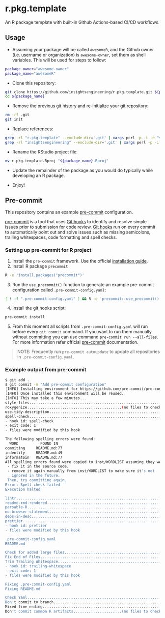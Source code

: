 # r.pkg.template

An R package template with built-in Github Actions-based CI/CD workflows.

## Usage

- Assuming your package will be called `awesomeR`, and the Github owner (i.e. username or organization) is `awesome-owner`, set them as shell variables. This will be used for steps to follow:

```bash
package_owner="awesome-owner"
package_name="awesomeR"
```

- Clone this repository:

```bash
git clone https://github.com/insightsengineering/r.pkg.template.git ${package_name}
cd ${package_name}
```

- Remove the previous git history and re-initialize your git repository:

```bash
rm -rf .git
git init
```

- Replace references:

```bash
grep -rl "r.pkg.template" --exclude-dir='.git' | xargs perl -p -i -e "s/r.pkg.template/${package_name}/g"
grep -rl "insightsengineering" --exclude-dir='.git' | xargs perl -p -i -e "s/insightsengineering/${package_owner}/g"
```

- Rename the RStudio project file:

```bash
mv r.pkg.template.Rproj "${package_name}.Rproj"
```

- Update the remainder of the package as you would do typically while developing an R package.

- Enjoy!

## Pre-commit

This repository contains an example [pre-commit] configuration.

[pre-commit] is a tool that uses [Git hooks] to identify and resolve simple issues prior to submission for code review.
[Git hooks] run on every commit to automatically point out and solve issues such as missing semicolons, trailing whitespaces,
code formatting and spell checks.

### Setting up pre-commit for R project

1. Install the `pre-commit` framework. Use the official [installation guide][pre-commit installation].
2. Install R package `precommit`

```sh
R -e 'install.packages("precommit")'
```

3. Run the `use_precommit()` function to generate an example pre-commit configuration called `.pre-commit-config.yaml`:

```sh
[ ! -f ".pre-commit-config.yaml" ] && R -e 'precommit::use_precommit()'
```


4. Install the git hooks script:

```sh
pre-commit install
```

5. From this moment all scripts from `.pre-commit-config.yaml` will run before every `git commit`
   command. If you want to run them manually without committing you can use command
   `pre-commit run --all-files`. For more information refer official [pre-commit] documentation.

> NOTE:
> Frequently run `pre-commit autoupdate` to update all repositories
> in `.pre-commit-config.yaml`.

### Example output from pre-commit

```sh
$ git add .
$ git commit -m "Add pre-commit configuration"
[INFO] Installing environment for https://github.com/pre-commit/pre-commit-hooks.
[INFO] Once installed this environment will be reused.
[INFO] This may take a few minutes...
style-files..............................................................Passed
roxygenize...........................................(no files to check)Skipped
use-tidy-description.....................................................Passed
spell-check..............................................................Failed
- hook id: spell-check
- exit code: 1
- files were modified by this hook

The following spelling errors were found:
  WORD          FOUND IN
commiting     README.md:77
indentify     README.md:49
informatoin   README.md:77
All spelling errors found were copied to inst/WORDLIST assuming they were not spelling errors and will be ignored in the future. Please  review the above list and for each word that is an actual typo:
 - fix it in the source code.
 - remove it again manually from inst/WORDLIST to make sure it's not
   ignored in the future.
 Then, try committing again.
Error: Spell check failed
Execution halted

lintr....................................................................Passed
readme-rmd-rendered......................................................Passed
parsable-R...............................................................Passed
no-browser-statement.....................................................Passed
deps-in-desc.............................................................Passed
prettier.................................................................Failed
- hook id: prettier
- files were modified by this hook

.pre-commit-config.yaml
README.md

Check for added large files..............................................Passed
Fix End of Files.........................................................Passed
Trim Trailing Whitespace.................................................Failed
- hook id: trailing-whitespace
- exit code: 1
- files were modified by this hook

Fixing .pre-commit-config.yaml
Fixing README.md

Check Yaml...............................................................Passed
Don't commit to branch...................................................Passed
Mixed line ending........................................................Passed
Don't commit common R artifacts......................(no files to check)Skipped

```

[pre-commit]: https://pre-commit.com
[pre-commit installation]: https://pre-commit.com/#installation
[git hooks]: https://git-scm.com/book/en/v2/Customizing-Git-Git-Hooks
